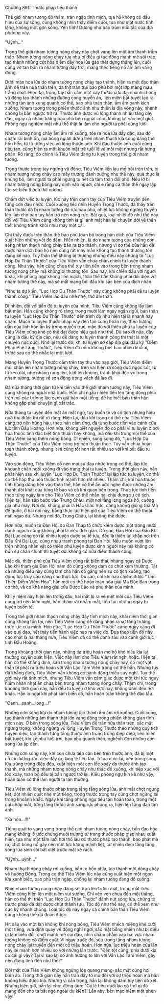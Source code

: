 




Chương 891: Thước pháp tiểu thành




Thế giới nham tương đỏ thẫm, tràn ngập tĩnh mịch, tựa hồ không có dấu hiệu của sự sống, cũng không nhìn thấy điểm cuối, tựa như mặt nước tĩnh lặng, không một gợn sóng. Yên tĩnh! Dường như bao trùm mỗi tấc của địa phương này.

"Uỳnh…"

Trong thế giới nham tương nóng chảy này chợt vang lên một âm thanh trầm thấp. Nham tương nóng chảy tựa như bị điều gì tác động mạnh mẽ sôi trào, tạo thành những cột hỏa diễm đầy hoa lửa gào thét dựng thẳng lên, cuối cùng vỡ tan bắn ra nham tương đầy trời, mang theo tiếng nổ ầm ầm vang động.

Dưới màn hoa lửa do nham tương nóng chảy tạo thành, hiện ra một đạo thân ảnh để trần nửa thân trên, da thịt trần trụi bao phủ bởi một lớp màng màu trắng nhạt. Hiện tại, trong tay hắn cầm một cây thước cực đại nhanh chóng vũ động tạo thành những đường cong huyền ảo, liên miên bất tuyệt tạo ra những tàn ảnh xung quanh cơ thể, bao phủ toàn thân, ầm ầm oanh kích xuống. Nham tương trong phiến thước ảnh như thiên la địa võng này, nhanh chóng bị bắn ngược trở ra. Thước ảnh được vũ lộng thành nhiều tầng dày đặc, ngay cả nham tương bao phủ bên ngoài cũng không lọt vào một giọt. Phòng ngự nghiêm mật như thế thật là làm cho người ta phải cứng lưỡi.

Nham tương nóng chảy ầm ầm rơi xuống, tóe ra hoa lửa dầy đặc, sau đó chậm rãi bình ổn, mà bóng người đứng trên nham thạch kia cũng đang thở hổn hển, từ từ dừng việc vũ lộng thước ảnh. Khi đạo thước ảnh cuối cùng tiêu tan, cũng hiện ra một khuôn mặt trẻ tuổi lộ vẻ mỏi mệt nhưng rất hưng phấn. Rõ ràng, đó chính là Tiêu Viêm đang tu luyện trong thế giới nham tương.

Trọng thước trong tay ngừng vũ động, Tiêu Viêm liền lau mồ hôi trên trán, bị nham tương nóng chảy cao mấy trượng đánh xuống như thế này, quả thực là khủng bố, làm người ta phải ngưng tụ hết cả tâm thần đối phó. Nếu lỡ bị nham tương nóng bỏng này dính vào người, chỉ e rằng cả thân thể ngay lập tức sẽ biến thành thịt nướng.

Chấm dứt việc tu luyện, lúc này trên cánh tay của Tiêu Viêm truyền đến từng cơn đau nhức. Cuối xuống liếc nhìn Huyền Trọng Thước, đã thấy trên thân thước đã bị nham tương đỏ rực bao phủ, nhiệt lực không ngừng truyền lên làm cho bàn tay hắn trở nên nóng rực. Bất quá, loại nhiệt độ như thế này đối với Tiêu Viêm cũng không tính là gì, ánh mắt hắn lại chuyển dời về thân thể, không tránh khỏi nhíu mày một cái.

Chỉ thấy được trên thân thể bao phủ toàn bộ trong hàn dịch của Tiêu Viêm xuất hiện những vết đỏ đậm. Hiển nhiên, là do nham tương của những cơn sóng nham thạch nóng chảy bắn ra tạo thành, nhưng vì cơ thể của hắn đã được hàn dịch bảo hộ nên cũng rất may mắn không tạo thành thương tổn đáng kể nào. Tuy thân thể không bị thương nhưng điều này chứng tỏ "Lục Hợp Du Thân Thước" của Tiêu Viêm vẫn chưa chân chính tu luyện thành công. Như vậy, hắn cũng chưa thể tùy tiện tiến vào trong bên trong nham tương nóng chảy mà không bị thương tổn. Sau này, khi chiến đấu với người khác, khi phòng ngự không liền mạch, thân thể hắn không phải đối diện với nham tương thế này, mà sẽ mất mạng bởi đấu khí sắc bén của địch nhân.

"Như ta dự kiến, "Lục Hợp Du Thân Thước" này cũng không phải dễ tu luyện thành công." Tiêu Viêm lắc đầu nhè nhẹ, thở dài than.

Dĩ nhiên, đối với tiến độ tu luyện của mình, Tiêu Viêm cũng không lấy làm bất mãn. Hắn cũng không rõ ràng, trong mười lăm ngày ngắn ngủi, bản thân tu luyện "Lục Hợp Du Thân Thước" đến trình độ như hiện tại là nhanh hay chậm. Muốn tu luyện thước pháp này đến tận cùng hoàn mỹ, theo hướng dẫn của linh hồn ấn ký trong quyển trục, mặc dù với thiên phú tu luyện của Tiêu Viêm cũng khó có thể đạt được hiệu quả như thế. Dù sao đi nữa, đây cũng là đấu kỹ địa cấp, nếu dễ dàng tu luyện thành công thì thật là một chuyện nực cười. Nhớ lại trước đó, khi tu luyện sơ cấp địa giai đấu kỹ "Diễm Phân Phệ Lãng Thước", Tiêu Viêm đã nếm không biết bao nhiêu khổ ải, trước sau có thể nhắc lại một lượt.

Mang Huyền Trọng Thước cầm trên tay thu vào nạp giới, Tiêu Viêm điểm mũi chân lên nham tương nóng chảy, trên vai hiện ra song dực ngọc cốt, từ từ kéo dài, nhẹ nhàng rung lên, lướt lên không, tránh khỏi độc vụ trong nham tương, hướng về sơn động trong vách đá lao đi.

Đã nửa tháng thời gian từ khi tiến vào thế giới nham tương này, Tiêu Viêm cũng không ra ngoài nửa bước. Hắn chỉ ngẫu nhiên tiến lên tầng động phía trên nơi các trưởng lão canh giữ báo một tiếng, để họ biết bản thân hắn không gặp phải chuyện gì bất trắc.

Nửa tháng tu luyện đến mất ăn mất ngủ, tuy buồn tẻ và cô tịch nhưng hiệu quả thu được thì rất rõ ràng. Hiện tại, đấu khí trong cơ thể của Tiêu Viêm càng trở nên hùng hậu, theo hắn cảm ứng, đã từng bước tiến vào cánh cửa lục tinh Đấu Hoàng. Hơn nữa, không biết nguyên do có phải vì tu luyện ở nơi hỏa thuộc tính đặc biệt tinh thuần hay không, mà đấu khí trong nội thể của Tiêu Viêm càng thêm nóng bỏng. Dĩ nhiên, song song đó, "Lục Hợp Du Thân Thước" của Tiêu Viêm càng trở nên thuần thục. Tuy vẫn chưa hoàn toàn thành công, nhưng ít ra cũng tốt hơn rất nhiều so với khi bắt đầu tu luyện.

Vào sơn động, Tiêu Viêm cố nén mọi sự đau nhức trong cơ thể, lập tức khoanh chân ngồi xuống đi vào trạng thái tu luyện. Trong thời gian này, hắn phát hiện sau khi luyện "Lục Hợp Du Thân Thước" lại lập tức tu luyện, cơ thể có thể hấp thu hỏa thuộc tính mạnh hơn rất nhiều. Thậm chí, khi hỏa thuộc tính hùng dũng tiến vào thân thể, hắn có thể ẩn ước nghe được những âm thanh đói khát của từng tế bào và cả khí quan bên trong. Thực lực tinh tiến theo từng ngày làm cho Tiêu Viêm có thể nhẫn nại chịu đựng sự cô tịch. Hiện tại, hắn sắp bước vào Trung Châu, một nơi tàng long ngọa hổ, cường giả như mây. Nơi đó, không phải là Hắc Giác Vực, càng không giống Gia Mã đế quốc, ở hai nơi này, bằng thực lực hiện giờ của Tiêu Viêm có thể thoải mái ngao du. Nhưng nơi đó, Trung Châu, lại không thể được.

Hơn nữa, muốn từ Đan Hội do Đan Tháp tổ chức kiếm được một trong mười danh ngạch cũng không phải là việc đơn giản. Dù sao, Đan Hội của Đấu Khí Đại Lục cũng có rất nhiều luyện dược sư tề tựu, đều là thiên tài khắp nơi trên Đấu Khí Đại Lục, cùng nhau tranh phong tại Đan Hội. Nếu muốn vượt lên trên những nhân vật có thiên phú luyện dược kinh người này mà không có bổn sự chân chính thì tuyệt đối không có nửa điểm thành công.

Mặc dù, thiên phú của Tiêu Viêm cũng rất biến thái, nhưng ngay cả Dược Lão khi tham gia Đan Hội năm đó cũng không dám có chút xem thường. Tất cả những điều này cũng làm cho hắn cố gắng nén sự cô tịch xuống, tạo động lực truy cầu nâng cao thực lực. Dù sao, chỉ khi nào chiếm được "Tam Thiên Diễm Viêm Hỏa", hắn mới có thể hoàn toàn hóa giải Ma Độc Ban trong cơ thể, và có khả năng giải cứu Dược Lão và phụ thân của mình.

Khi ý niệm này hiện lên trong đầu, hai mắt lộ ra vẻ mệt mỏi của Tiêu Viêm cũng trở nên kiên nghị, hắn chậm rãi nhắm mắt, tiếp tục những ngày tu luyện buồn tẻ.

Trong thế giới nham thạch nóng chảy đầy tĩnh mịch này, khái niệm thời gian cũng không tồn tại, nên Tiêu Viêm càng dễ dàng nhận ra sự tăng trưởng thực lực của mình. Hơn nữa, "Lục Hợp Du Thân Thước" càng ngày càng đi vào quỹ đạo, hết thảy tiến hành việc nào ra việc đó. Dựa theo tiến độ này, cao nhất là hai tháng nữa, Tiêu Viêm đã có thể đánh sâu vào cảnh giới lục tinh Đấu Hoàng.

Trong khoảng thời gian này, những tia triệu hoán mơ hồ khó hiểu kia lại thường xuyên xuất hiện. Việc này làm cho Tiêu Viêm rất nghi hoặc. Hiện tại, hắn có thể khẳng định, sâu trong nham tương nóng chảy này, có một vật thần bí phát ra triệu hoán với Vẫn Lạc Tâm Viên trong cơ thể hắn. Nhưng tuy đã khẳng định, Tiêu Viêm vẫn không có hành động thiếu suy nghĩ. Tuy thế giới này rất tĩnh mịch, nhưng Tiêu Viêm vẫn cảm giác được một khí tức nguy hiểm nhàn nhạt ẩn chứa bên trong nham tương nóng chảy. Thậm chí, trong khoảng thời gian này, hắn đều tu luyện ở khu vực này, không dám đến nơi khác. Hắn lo ngại khi phát sinh biến cố, hắn hoàn toàn không thể đào tẩu.

"Oanh…oanh…long…!"

Những cơn sóng lửa do nham tương tạo thành ầm ầm rơi xuống. Cuối cùng, tạo thành những âm thanh thật lớn vang động trong phiến không gian tĩnh mịch này. Ở bên trong sóng lửa, Tiêu Viêm để trần nửa thân trên, sắc mặt ngưng trọng, không ngừng vũ lộng Huyền Trọng Thước theo những quỹ tích huyền diệu, tạo thành từng tầng thước ảnh trùng trùng điệp điệp, liên miên bất tuyệt, kín kẽ như lưới trời, bao phủ quanh thân, nghênh đón những cơn sóng lửa ập đến.

Những cơn sóng này, khi còn chưa tiếp cận bên trên thước ảnh, đã bị một cỗ lực lượng xảo diệu đẩy ra, lặng lẽ tiêu tán. Từ xa nhìn lại, bên trong sóng lửa trùng trùng điệp đệp, xuất hiện một cơn lốc xoáy do thước ảnh tạo thành, mà những nham tương nóng chảy như thác đổ xuống, khi tiếp xúc với lốc xoáy, toàn bộ đều bị bắn ngược trở lại. Kiểu phòng ngự kín kẽ như vậy, hoàn toàn có thể làm người ta tán thưởng.

Tiêu Viêm vũ lộng thước pháp trong tầng tầng sóng lửa, ánh mắt chợt ngưng kết, đột nhiên quát nhẹ một tiếng, trọng thước trong tay cũng chợt ngừng lại trong khoảnh khắc. Ngay khi tầng phòng ngự tiêu tán hoàn toàn, trong một cái chớp mắt, từng tầng thước ảnh sáng rực phóng ra, hiện lên từng đạo tàn ảnh.

"Xa hỏa…!!!"

Tiếng quát to vang vọng trong thế giới nham tương nóng chảy, bốn đạo hỏa mang khổng lồ ước chừng mười trượng từ trong thước pháp giao nhau xuất hiện, tựa như một tấm lưới hơi thô lậu do thước pháp tạo thành, bạo phát mà ra, chợt bùng nổ gây nên một lực lượng mãnh liệt, cư nhiên đem tầng tầng sóng lửa sinh sôi bất diệt trước mặt xé rách.

"Uỳnh…uỳnh…"

Nham thạch nóng chảy rơi xuống, bắn ra bốn phía, tạo thành một dòng chảy về hướng Đông. Trong cơ thể Tiêu Viêm lúc này cũng xuất hiện một ngọn lửa xanh biếc, bao phủ tràn ngập, chống lại nham tương đang đổ xuống.

Nhìn nham tương nóng chảy đang sôi trào lên trước mặt, trong mắt Tiêu Viêm cũng hiện lên một niềm vui sướng. Chỉ vẻn vẹn chưa đến một tháng, hắn có thể thi triển "Lục Hợp Du Thân Thước" đánh nứt sóng lửa, chứng tỏ thước pháp đã đạt được chút thành tựu. Tốc độ như thế này, có thể xem như cực kỳ nhanh chóng. Loại tốc độ này ngay cả chính bản thân Tiêu Viêm cũng không thể dự đoán được.

Hít sâu vào một làn không khí nóng bỏng, Tiêu Viêm nhếch miệng khẽ cười một tiếng, vừa định quay về động nghỉ ngơi, sắc mặt bỗng nhiên như bị điều gi làm biến đổi, chợt mạnh mẽ cúi đầu, nhìn chằm chằm vào hải vực nham tương không có điểm cuối. Vì ngay trước đó, sâu trong tầng nham tương nóng chảy lại truyền đến một cỗ triệu hoán. Hơn nữa, lực triệu hoán của lần này lại mạnh hơn nhiều so với những lần trước. "Đến tột cùng, phía dưới kia có cái gì vậy? Tại vì sao lại có ảnh hưởng to lớn với Vẫn Lạc Tâm Viêm, gây nên động tĩnh đến như thế?"

Đôi mắt của Tiêu Viêm không ngừng lóe quang mang, sắc mặt cũng hơi biến ảo. Trong thời gian này hắn tràn đầy tò mò đối với sự triệu hoán mà hắn không hiểu được kia. Nhưng vì cẩn trọng, hắn lại không dám tùy tiện dò xét. Nhưng hiện giờ, hắn lại chợt động tâm: "Có lẽ bên dưới kia có thứ gì đó mang đến cho ta bất ngờ ngoài dự kiến?! Lần này, bèn mạo hiểm một phen vậy!"




